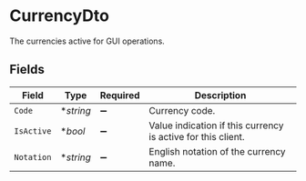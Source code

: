 # CurrencyDto

The currencies active for GUI operations.


## Fields

| Field                                                        | Type                                                         | Required                                                     | Description                                                  |
| ------------------------------------------------------------ | ------------------------------------------------------------ | ------------------------------------------------------------ | ------------------------------------------------------------ |
| `Code`                                                       | **string*                                                    | :heavy_minus_sign:                                           | Currency code.                                               |
| `IsActive`                                                   | **bool*                                                      | :heavy_minus_sign:                                           | Value indication if this currency is active for this client. |
| `Notation`                                                   | **string*                                                    | :heavy_minus_sign:                                           | English notation of the currency name.                       |